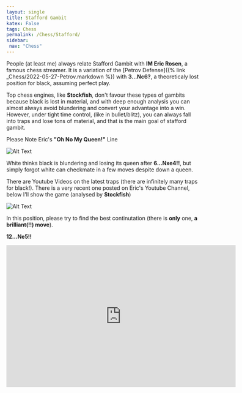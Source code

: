 ```yaml
---
layout: single
title: Stafford Gambit
katex: False
tags: Chess
permalink: /Chess/Stafford/
sidebar:
 nav: "Chess"
---
```

People (at least me) always relate Stafford Gambit with  **IM Eric Rosen**, a famous chess streamer. It is a variation of the [Petrov Defense]({% link _Chess/2022-05-27-Petrov.markdown %}) with **3...Nc6?**, a theoreticaly lost position for black, assuming perfect play.

Top chess engines, like **Stockfish**, don't favour these types of gambits because black is lost in material, and with deep enough analysis you can almost always avoid blundering and convert your advantage into a win. However, under tight time control, (like in bullet/blitz), you can always fall into traps and lose tons of material, and that is the main goal of stafford gambit.

Please Note Eric's **"Oh No My Queen!"** Line

![Alt Text](https://images.chesscomfiles.com/uploads/game-gifs/90px/green/neo/0/cc/0/0/bUMwS2d2IVR2SzVRS1FaUWx0OUljTVRDTTdJbmVtNkU,.gif)

White thinks black is blundering and losing its queen after **6...Nxe4!!**, but simply forgot white can checkmate in a few moves despite down a queen.

There are Youtube Videos on the latest traps (there are infinitely many traps for black!). There is a very recent one posted on Eric's Youtube Channel, below I'll show the game (analysed by **Stockfish**)

![Alt Text](https://images.chesscomfiles.com/uploads/game-gifs/90px/green/neo/0/cc/0/0/bUMwS2d2IVR2SzVRS1FaUWx0OUlmbTNOa3NURXRCN0Zvd0ZUbXY2WkJJODZkbUVLY0RLdmVkWkVkY3ZCbUVORXNCVEJic0JuaXk_cGhwbnBhcXBnY2tnSQ,,.gif)

In this position, please try to find the best continutation (there is **only** one, **a brilliant(!!) move**).

**12...Ne5!!**

<iframe width=600 height=371 src="https://lichess.org/study/embed/jaZFCHyr/vE6TdK8b#23" frameborder=0></iframe>
